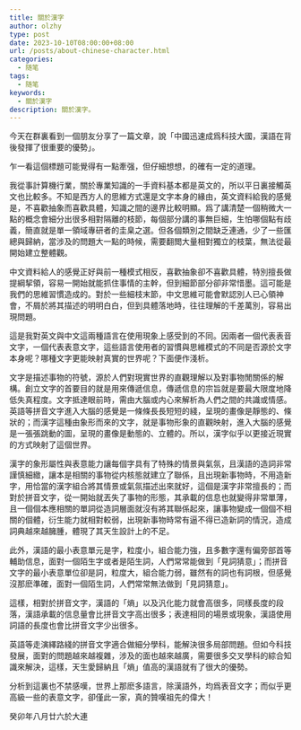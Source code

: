 ```yaml
---
title: 關於漢字
author: olzhy
type: post
date: 2023-10-10T08:00:00+08:00
url: /posts/about-chinese-character.html
categories:
  - 随笔
tags:
  - 随笔
keywords:
  - 關於漢字
description: 關於漢字。
---
```


今天在群裏看到一個朋友分享了一篇文章，說「中國迅速成爲科技大國，漢語在背後發揮了很重要的優勢」。

乍一看這個標題可能覺得有一點牽强，但仔細想想，的確有一定的道理。

我從事計算機行業，關於專業知識的一手資料基本都是英文的，所以平日裏接觸英文也比較多。不知是西方人的思維方式還是文字本身的緣由，英文資料給我的感覺是，不喜歡抽象而喜歡具體，知識之間的邊界比較明顯。爲了講清楚一個稍微大一點的概念會細分出很多相對隔離的枝節，每個部分講的事無巨細，生怕哪個點有歧義，簡直就是單一領域專研者的圭臬之選。但各個類別之間缺乏連通，少了一些匯總與歸納，當涉及的問題大一點的時候，需要翻閲大量相對獨立的枝葉，無法從最開始建立整體觀。

中文資料給人的感覺正好與前一種模式相反，喜歡抽象卻不喜歡具體，特別擅長做提綱挈領，容易一開始就能抓住事情的主幹，但到細節部分卻非常惜墨。這可能是我們的思維習慣造成的。對於一些細枝末節，中文思維可能會默認別人已心領神會，不屑於將其描述的明明白白，但到具體落地時，往往理解的千差萬別，容易出現問題。

這是我對英文與中文這兩種語言在使用現象上感受到的不同。因兩者一個代表表音文字，一個代表表意文字，這些語言使用者的習慣與思維模式的不同是否源於文字本身呢？哪種文字更能映射真實的世界呢？下面便作淺析。

文字是描述事物的符號，源於人們對現實世界的直觀理解以及對事物閒關係的解構。創立文字的首要目的就是用來傳遞信息，傳遞信息的宗旨就是要最大限度地降低失真程度。文字抵達眼前時，需由大腦或内心來解析為人們之間的共識或情感。英語等拼音文字進入大腦的感覺是一條條長長短短的綫，呈現的畫像是靜態的、條狀的；而漢字這種由象形而來的文字，就是事物形象的直觀映射，進入大腦的感覺是一張張跳動的圖，呈現的畫像是動態的、立體的。所以，漢字似乎以更接近現實的方式映射了這個世界。

漢字的象形屬性與表意能力讓每個字具有了特殊的情景與氣氛，且漢語的造詞非常謹慎細緻，讓本是相關的事物從内核態就建立了聯係，且出現新事物時，不用造新字，用恰當的漢字組合將其情景或氣氛描述出來就好，這個是漢字非常擅長的；而對於拼音文字，從一開始就丟失了事物的形態，其承載的信息也就變得非常單薄，且一個個本應相關的單詞從造詞層面就沒有將其聯係起來，讓事物變成一個個不相關的個體，衍生能力就相對較弱，出現新事物時常有逼不得已造新詞的情況，造成詞典越來越臃腫，體現了其天生設計上的不足。

此外，漢語的最小表意單元是字，粒度小，組合能力強，且多數字還有偏旁部首等輔助信息，面對一個陌生字或者是陌生詞，人們常常能做到「見詞猜意」；而拼音文字的最小表意單位卻是詞，粒度大，組合能力弱，雖然有的詞也有詞根，但感覺沒那麽準確，面對一個陌生詞，人們常常無法做到「見詞猜意」。

這樣，相對於拼音文字，漢語的「熵」以及汎化能力就會高很多，同樣長度的段落，漢語承載的信息量會比拼音文字高出很多；表達相同的場景或現象，漢語使用詞語的長度也會比拼音文字少出很多。

英語等走演繹路綫的拼音文字適合做細分學科，能解決很多局部問題。但如今科技發展，面對的問題越來越複雜，涉及的面也越來越廣，需要很多交叉學科的綜合知識來解決，這樣，天生愛歸納且「熵」值高的漢語就有了很大的優勢。

分析到這裏也不禁感嘆，世界上那麽多語言，除漢語外，均爲表音文字；而似乎更高級一些的表意文字，卻僅此一家，真的贊嘆祖先的偉大！

癸卯年八月廿六於大連
